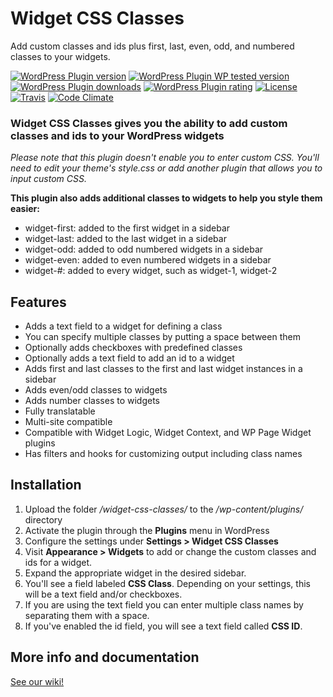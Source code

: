 # Widget CSS Classes

Add custom classes and ids plus first, last, even, odd, and numbered classes to your widgets.

[![WordPress Plugin version](https://img.shields.io/wordpress/plugin/v/widget-css-classes.svg?style=flat)](https://wordpress.org/plugins/widget-css-classes/)
[![WordPress Plugin WP tested version](https://img.shields.io/wordpress/v/widget-css-classes.svg?style=flat)](https://wordpress.org/plugins/widget-css-classes/)
[![WordPress Plugin downloads](https://img.shields.io/wordpress/plugin/dt/widget-css-classes.svg?style=flat)](https://wordpress.org/plugins/widget-css-classes/)
[![WordPress Plugin rating](https://img.shields.io/wordpress/plugin/r/widget-css-classes.svg?style=flat)](https://wordpress.org/plugins/widget-css-classes/)
[![License](https://img.shields.io/badge/license-GPL--2.0%2B-green.svg)](https://github.com/JoryHogeveen/widget-css-classes/blob/master/license.txt)
[![Travis](https://img.shields.io/travis/com/JoryHogeveen/widget-css-classes)](https://travis-ci.com/JoryHogeveen/widget-css-classes)
[![Code Climate](https://img.shields.io/codeclimate/maintainability/JoryHogeveen/widget-css-classes)](https://codeclimate.com/github/JoryHogeveen/widget-css-classes)

### Widget CSS Classes gives you the ability to add custom classes and ids to your WordPress widgets

_Please note that this plugin doesn't enable you to enter custom CSS. You'll need to edit your theme's style.css or add another plugin that allows you to input custom CSS._

**This plugin also adds additional classes to widgets to help you style them easier:**

* widget-first: added to the first widget in a sidebar
* widget-last: added to the last widget in a sidebar
* widget-odd: added to odd numbered widgets in a sidebar
* widget-even: added to even numbered widgets in a sidebar
* widget-#: added to every widget, such as widget-1, widget-2

## Features

* Adds a text field to a widget for defining a class
* You can specify multiple classes by putting a space between them
* Optionally adds checkboxes with predefined classes
* Optionally adds a text field to add an id to a widget
* Adds first and last classes to the first and last widget instances in a sidebar
* Adds even/odd classes to widgets
* Adds number classes to widgets
* Fully translatable
* Multi-site compatible
* Compatible with Widget Logic, Widget Context, and WP Page Widget plugins
* Has filters and hooks for customizing output including class names

## Installation

1. Upload the folder _/widget-css-classes/_ to the _/wp-content/plugins/_ directory
2. Activate the plugin through the __Plugins__ menu in WordPress
3. Configure the settings under __Settings > Widget CSS Classes__
4. Visit __Appearance > Widgets__ to add or change the custom classes and ids for a widget.
5. Expand the appropriate widget in the desired sidebar.
6. You'll see a field labeled __CSS Class__. Depending on your settings, this will be a text field and/or checkboxes.
7. If you are using the text field you can enter multiple class names by separating them with a space.
8. If you've enabled the id field, you will see a text field called __CSS ID__.

## More info and documentation

[See our wiki!](https://github.com/JoryHogeveen/widget-css-classes/wiki)
